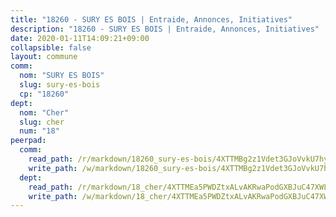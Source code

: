 ```yaml
---
title: "18260 - SURY ES BOIS | Entraide, Annonces, Initiatives"
description: "18260 - SURY ES BOIS | Entraide, Annonces, Initiatives"
date: 2020-01-11T14:09:21+09:00
collapsible: false
layout: commune
comm:
  nom: "SURY ES BOIS"
  slug: sury-es-bois
  cp: "18260"
dept:
  nom: "Cher"
  slug: cher
  num: "18"
peerpad:
  comm:
    read_path: /r/markdown/18260_sury-es-bois/4XTTMBg2z1Vdet3GJoVvkU7hybCFwXDbXYXaRs8y6HWtzAj1p
    write_path: /w/markdown/18260_sury-es-bois/4XTTMBg2z1Vdet3GJoVvkU7hybCFwXDbXYXaRs8y6HWtzAj1p-K3TgV2zYoLMRpmDdbXFMm6sscb6zCoYegsAR3Fqet9FUFMZ2bF2fQZDx2Fn5ipcPQj61ciWcXjUyZrbgEjfJws7RtLu7q7wvfe4fbQtCavUzF8jCT2Z47dNGqin3nuDb9CpYLNvr
  dept:
    read_path: /r/markdown/18_cher/4XTTMEa5PWDZtxALvAKRwaPodGXBJuC47XWLMLZ5hCaMSik3w
    write_path: /w/markdown/18_cher/4XTTMEa5PWDZtxALvAKRwaPodGXBJuC47XWLMLZ5hCaMSik3w-K3TgTvT6tiupPRTeoV2zMggT6E77BmY6Zeeqwk1pvv6Bfo4GHKoyLD2hQDLMcNajnfixB5aDgngmFZba1jsFtXhXJhkZaMz5Fno5UjuUU6mkQFXv9cWu6FJLmGRziLMtgTSufDeD
---
```


